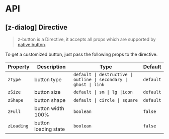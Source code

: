 # API

## [z-dialog] <span class="api-type-label directive">Directive</span>

> z-button is a Directive, it accepts all props which are supported by [native button](https://developer.mozilla.org/en-US/docs/Web/HTML/Element/button).

To get a customized button, just pass the following props to the directive.

| Property   | Description          | Type                                                              | Default   |
| ---------- | -------------------- | ----------------------------------------------------------------- | --------- |
| `zType`    | button type          | `default \| destructive \| outline \| secondary \| ghost \| link` | `default` |
| `zSize`    | button size          | `default \| sm \| lg \|icon`                                      | `default` |
| `zShape`   | button shape         | `default \| circle \| square`                                     | `default` |
| `zFull`    | button width 100%    | `boolean`                                                         | `false`   |
| `zLoading` | button loading state | `boolean`                                                         | `false`   |

